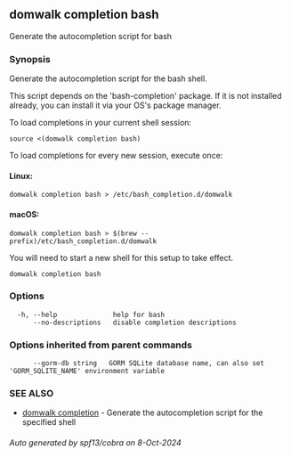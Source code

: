 ## domwalk completion bash

Generate the autocompletion script for bash

### Synopsis

Generate the autocompletion script for the bash shell.

This script depends on the 'bash-completion' package.
If it is not installed already, you can install it via your OS's package manager.

To load completions in your current shell session:

	source <(domwalk completion bash)

To load completions for every new session, execute once:

#### Linux:

	domwalk completion bash > /etc/bash_completion.d/domwalk

#### macOS:

	domwalk completion bash > $(brew --prefix)/etc/bash_completion.d/domwalk

You will need to start a new shell for this setup to take effect.


```
domwalk completion bash
```

### Options

```
  -h, --help              help for bash
      --no-descriptions   disable completion descriptions
```

### Options inherited from parent commands

```
      --gorm-db string   GORM SQLite database name, can also set 'GORM_SQLITE_NAME' environment variable
```

### SEE ALSO

* [domwalk completion](domwalk_completion.md)	 - Generate the autocompletion script for the specified shell

###### Auto generated by spf13/cobra on 8-Oct-2024
